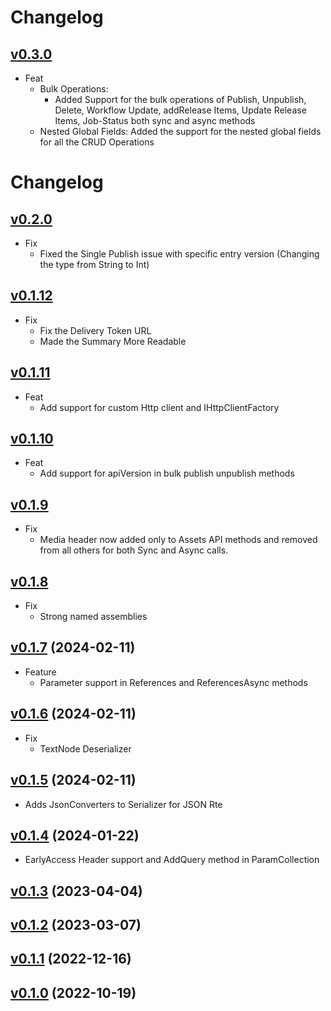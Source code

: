 # Changelog
## [v0.3.0](https://github.com/contentstack/contentstack-management-dotnet/tree/v0.3.0)
  - Feat
    - Bulk Operations: 
      - Added Support for the bulk operations of Publish, Unpublish, Delete, Workflow Update, addRelease Items, Update Release Items, Job-Status both sync and async methods
    - Nested Global Fields: 
      Added the support for the nested global fields for all the CRUD Operations

# Changelog
## [v0.2.0](https://github.com/contentstack/contentstack-management-dotnet/tree/v0.2.0)
 - Fix
   - Fixed the Single Publish issue with specific entry version (Changing the type from String to Int)

## [v0.1.12](https://github.com/contentstack/contentstack-management-dotnet/tree/v0.1.12)
 - Fix
   - Fix the Delivery Token URL
   - Made the Summary More Readable

## [v0.1.11](https://github.com/contentstack/contentstack-management-dotnet/tree/v0.1.11)
 - Feat
   - Add support for custom Http client and IHttpClientFactory

## [v0.1.10](https://github.com/contentstack/contentstack-management-dotnet/tree/v0.1.10)
 - Feat
   - Add support for apiVersion in bulk publish unpublish methods

## [v0.1.9](https://github.com/contentstack/contentstack-management-dotnet/tree/v0.1.9)
 - Fix
   - Media header now added only to Assets API methods and removed from all others for both Sync and Async calls.


## [v0.1.8](https://github.com/contentstack/contentstack-management-dotnet/tree/v0.1.8)
 - Fix
   - Strong named assemblies

## [v0.1.7](https://github.com/contentstack/contentstack-management-dotnet/tree/v0.1.7) (2024-02-11)
 - Feature
   - Parameter support in References and ReferencesAsync methods

## [v0.1.6](https://github.com/contentstack/contentstack-management-dotnet/tree/v0.1.6) (2024-02-11)
 - Fix
   - TextNode Deserializer

## [v0.1.5](https://github.com/contentstack/contentstack-management-dotnet/tree/v0.1.5) (2024-02-11)
 - Adds JsonConverters to Serializer for JSON Rte 

## [v0.1.4](https://github.com/contentstack/contentstack-management-dotnet/tree/v0.1.4) (2024-01-22)
 - EarlyAccess Header support and AddQuery method in ParamCollection

## [v0.1.3](https://github.com/contentstack/contentstack-management-dotnet/tree/v0.1.3) (2023-04-04)

## [v0.1.2](https://github.com/contentstack/contentstack-management-dotnet/tree/v0.1.2) (2023-03-07)

## [v0.1.1](https://github.com/contentstack/contentstack-management-dotnet/tree/v0.1.1) (2022-12-16)

## [v0.1.0](https://github.com/contentstack/contentstack-management-dotnet/tree/v0.1.0) (2022-10-19)